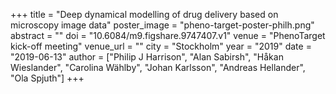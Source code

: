 +++
title = "Deep dynamical modelling of drug delivery based on microscopy image data"
poster_image = "pheno-target-poster-philh.png"
abstract = ""
doi = "10.6084/m9.figshare.9747407.v1"
venue = "PhenoTarget kick-off meeting"
venue_url = ""
city = "Stockholm"
year = "2019"
date = "2019-06-13"
author = ["Philip J Harrison", "Alan Sabirsh", "Håkan Wieslander", "Carolina Wählby", "Johan Karlsson", "Andreas Hellander", "Ola Spjuth"]
+++